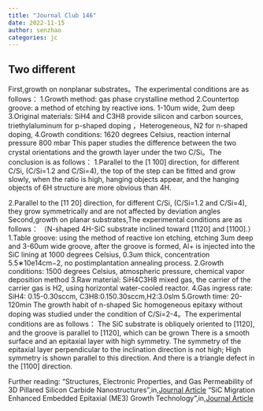 ```yaml
---
title: "Journal Club 146"
date: 2022-11-15
author: senzhao
categories: jc
---
```


## Two different ##
First,growth on nonplanar substrates。The experimental conditions are as follows：
1.Growth method: gas phase crystalline method
2.Countertop groove: a method of etching by reactive ions. 1-10um wide, 2um deep
3.Original materials: SiH4 and C3H8 provide silicon and carbon sources, triethylaluminum for p-shaped doping ，Heterogeneous, N2 for n-shaped doping,
4.Growth conditions: 1620 degrees Celsius, reaction internal pressure 800 mbar
This paper studies the difference between the two crystal orientations and the growth layer under the two C/Si。The conclusion is as follows：
1.Parallel to the [1 ̄100] direction, for different C/Si, (C/Si=1.2 and C/Si=4), the top of the step can be fitted and grow slowly, when the ratio is high,
  hanging objects appear, and the hanging objects of 6H structure are more obvious than 4H.

2.Parallel to the [11 ̄20] direction, for different C/Si, (C/Si=1.2 and C/Si=4), they grow symmetrically and are not affected by deviation angles
Second,growth on planar substrates,The experimental conditions are as follows：
（N-shaped 4H-SiC substrate inclined toward [1120] and [1100].）
1.Table groove: using the method of reactive ion etching, etching 3um deep and 3-60um wide groove, after the groove is formed, Al+ is injected into the SiC lining
                at 1000 degrees Celsius, 0.3um thick, concentration 5.5∗10e14cm−2, no postimplantation annealing process.
2.Growth conditions: 1500 degrees Celsius, atmospheric pressure, chemical vapor deposition method
3.Raw material: SiH4C3H8 mixed gas, the carrier of the carrier gas is H2, using horizontal water-cooled reactor.
4.Gas ingress rate: SiH4: 0.15-0.30sccm,
                    C3H8:0.150.30sccm,H2:3.0slm
5.Growth time: 20-120min
The growth habit of n-shaped Sic homogeneous epitaxy without doping was studied under the condition of C/Si=2-4。The experimental conditions are as follows：
The SiC substrate is obliquely oriented to [1120], and the groove is parallel to [1120], which can be grown
There is a smooth surface and an epitaxial layer with high symmetry. The symmetry of the epitaxial layer perpendicular to the inclination direction is not high; 
High symmetry is shown parallel to this direction. And there is a triangle defect in the [1100] direction.

Further reading:
“Structures, Electronic Properties, and Gas Permeability of 3D Pillared Silicon Carbide Nanostructures”,in,[Journal Article](https://doi.org/10.3390/nano12111869)
“SiC Migration Enhanced Embedded Epitaxial (ME3) Growth Technology”,in,[Journal Article](https://doi.org/10.4028/www.scientific.net/MSF.527-529.251)
